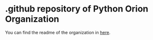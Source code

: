 # .github repository of Python Orion Organization

You can find the readme of the organization in [here](https://github.com/Python-Orion/.github/blob/main/profile/README.md).
